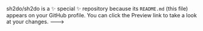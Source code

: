 
sh2do/sh2do is a ✨ special ✨ repository because its `README.md` (this file) appears on your GitHub profile.
You can click the Preview link to take a look at your changes.
--->
